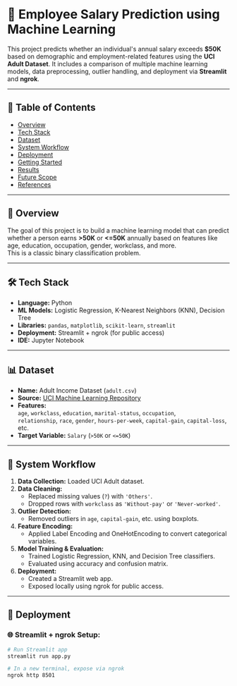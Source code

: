 # 🧠 Employee Salary Prediction using Machine Learning

This project predicts whether an individual's annual salary exceeds **$50K** based on demographic and employment-related features using the **UCI Adult Dataset**. It includes a comparison of multiple machine learning models, data preprocessing, outlier handling, and deployment via **Streamlit** and **ngrok**.

---

## 📂 Table of Contents

- [Overview](#-overview)
- [Tech Stack](#-tech-stack)
- [Dataset](#-dataset)
- [System Workflow](#-system-workflow)
- [Deployment](#-deployment)
- [Getting Started](#-getting-started)
- [Results](#-results)
- [Future Scope](#-future-scope)
- [References](#-references)

---

## 📌 Overview

The goal of this project is to build a machine learning model that can predict whether a person earns **>50K** or **<=50K** annually based on features like age, education, occupation, gender, workclass, and more.  
This is a classic binary classification problem.

---

## 🛠️ Tech Stack

- **Language:** Python
- **ML Models:** Logistic Regression, K-Nearest Neighbors (KNN), Decision Tree
- **Libraries:** `pandas`, `matplotlib`, `scikit-learn`, `streamlit`
- **Deployment:** Streamlit + ngrok (for public access)
- **IDE:** Jupyter Notebook

---

## 📊 Dataset

- **Name:** Adult Income Dataset (`adult.csv`)
- **Source:** [UCI Machine Learning Repository](https://archive.ics.uci.edu/ml/datasets/adult)
- **Features:**  
  `age`, `workclass`, `education`, `marital-status`, `occupation`,  
  `relationship`, `race`, `gender`, `hours-per-week`, `capital-gain`, `capital-loss`, etc.
- **Target Variable:** `Salary` (`>50K` or `<=50K`)

---

## 🔄 System Workflow

1. **Data Collection:** Loaded UCI Adult dataset.
2. **Data Cleaning:**
   - Replaced missing values (`?`) with `'Others'`.
   - Dropped rows with `workclass` as `'Without-pay'` or `'Never-worked'`.
3. **Outlier Detection:**  
   - Removed outliers in `age`, `capital-gain`, etc. using boxplots.
4. **Feature Encoding:**  
   - Applied Label Encoding and OneHotEncoding to convert categorical variables.
5. **Model Training & Evaluation:**
   - Trained Logistic Regression, KNN, and Decision Tree classifiers.
   - Evaluated using accuracy and confusion matrix.
6. **Deployment:**
   - Created a Streamlit web app.
   - Exposed locally using ngrok for public access.

---

## 🚀 Deployment

### 🌐 Streamlit + ngrok Setup:

```bash
# Run Streamlit app
streamlit run app.py

# In a new terminal, expose via ngrok
ngrok http 8501
